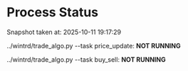 # Process Status

Snapshot taken at: 2025-10-11 19:17:29

../wintrd/trade_algo.py --task price_update: **NOT RUNNING**

../wintrd/trade_algo.py --task buy_sell: **NOT RUNNING**

